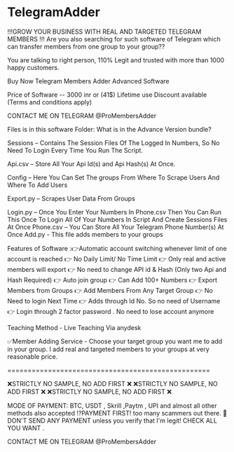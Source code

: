 # TelegramAdder
!!!GROW YOUR BUSINESS WITH REAL AND TARGETED TELEGRAM MEMBERS !!!
Are you also searching for such software of Telegram which can transfer members from one group to your group??

You are talking to right person, 110% Legit and trusted with more than 1000 happy customers.


Buy Now Telegram Members Adder Advanced Software

Price of Software -- 3000 inr or (41$) Lifetime use
Discount available (Terms and conditions apply)

CONTACT ME ON TELEGRAM @ProMembersAdder

Files is in this software Folder: What is in the Advance Version bundle?

Sessions – Contains The Session Files Of The Logged In Numbers, So No Need To Login Every Time You Run The Script.

Api.csv – Store All Your Api Id(s) and Api Hash(s) At Once.

Config – Here You Can Set The groups From Where To Scrape Users And Where To Add Users

Export.py – Scrapes User Data From Groups

Login.py – Once You Enter Your Numbers In Phone.csv Then You Can Run This Once To Login All Of Your Numbers In Script And Create Sessions Files At Once
Phone.csv – You Can Store All Your Telegram Phone Number(s) At Once
Add.py  - This file adds members to your groups

Features of Software :👉Automatic account switching whenever limit of one account is reached 👉 No Daily Limit/ No Time Limit 👉 Only real and active members will export 👉 No need to change API id & Hash (Only two Api and Hash Required) 👉 Auto join group 👉 Can Add 100+ Numbers 👉 Export Members from Groups 👉 Add Members From Any Target Group 👉 No Need to login Next Time 👉 Adds through Id No. So no need of Username 👉 Login through 2 factor password . No need to lose account anymore

Teaching Method - Live Teaching Via anydesk

✅Member Adding Service - Choose your target group you want me to add in your group.
I add real and targeted members to your groups at very reasonable price.

==================================================

❌STRICTLY NO SAMPLE, NO ADD FIRST ❌ ❌STRICTLY NO SAMPLE, NO ADD FIRST ❌ ❌STRICTLY NO SAMPLE, NO ADD FIRST ❌

MODE OF PAYMENT: BTC, USDT , Skrill ,Paytm , UPI and almost all other methods also accepted ⁉️PAYMENT FIRST! too many scammers out there. 🚫DON'T SEND ANY PAYMENT unless you verify that I'm legit! CHECK ALL YOU WANT .

CONTACT ME ON TELEGRAM @ProMembersAdder
